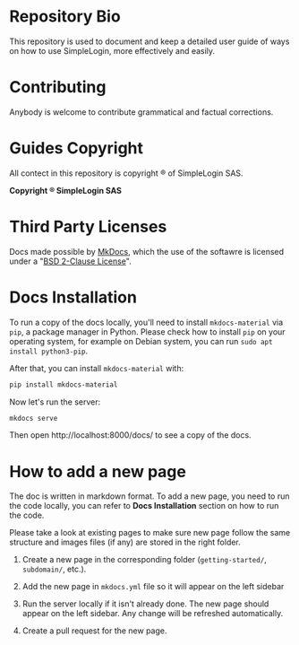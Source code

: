# Repository Bio
This repository is used to document and keep a detailed user guide of ways on how to use SimpleLogin, more effectively and easily.

# Contributing
Anybody is welcome to contribute grammatical and factual corrections. 

# Guides Copyright 
All contect in this repository is copyright ® of SimpleLogin SAS.

**Copyright ® SimpleLogin SAS**

# Third Party Licenses
Docs made possible by [MkDocs](https://www.mkdocs.org), which the use of the softawre is licensed under a "[BSD 2-Clause License](https://github.com/mkdocs/mkdocs/blob/master/LICENSE)".

# Docs Installation

To run a copy of the docs locally, you'll need to install `mkdocs-material` via `pip`, a package manager in Python. Please check how to install `pip` on your operating system, for example on Debian system, you can run `sudo apt install python3-pip`.

After that, you can install `mkdocs-material` with:

```bash
pip install mkdocs-material
```

Now let's run the server:

```bash
mkdocs serve
```

Then open http://localhost:8000/docs/ to see a copy of the docs.

# How to add a new page

The doc is written in markdown format. To add a new page, you need to run the code locally, you can refer to **Docs Installation** section on how to run the code.

Please take a look at existing pages to make sure new page follow the same structure and images files (if any) are stored in the right folder.

1) Create a new page in the corresponding folder (`getting-started/`, `subdomain/`, etc.). 

2) Add the new page in `mkdocs.yml` file so it will appear on the left sidebar

3) Run the server locally if it isn't already done. The new page should appear on the left sidebar. Any change will be refreshed automatically.

4) Create a pull request for the new page.

